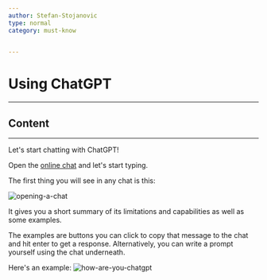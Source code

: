 ```yaml
---
author: Stefan-Stojanovic
type: normal
category: must-know
 

---
```


# Using ChatGPT 

---

## Content

---

Let's start chatting with ChatGPT!

Open the [online chat](https://chat.openai.com/chat) and let's start typing.

The first thing you will see in any chat is this:

![opening-a-chat](https://img.enkipro.com/c5c2df03f860be05760d54138d142442.png)

It gives you a short summary of its limitations and capabilities as well as some examples.

The examples are buttons you can click to copy that message to the chat and hit enter to get a response. Alternatively, you can write a prompt yourself using the chat underneath.

Here's an example:
![how-are-you-chatgpt](https://img.enkipro.com/1ad6b40aae719dbe61818e4525f2056d.png)